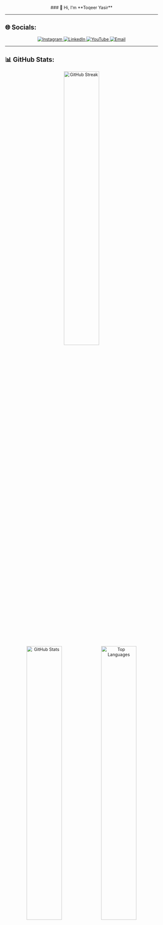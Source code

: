 <p align= "center">
### 👋 Hi, I'm **Toqeer Yasir**
</p>

---

## 🌐 Socials:
<p align="center">
  <a href="https://instagram.com/toqeer_yasir">
    <img src="https://img.shields.io/badge/Instagram-%23E4405F.svg?style=for-the-badge&logo=Instagram&logoColor=white&color=E4405F" alt="Instagram">
  </a>
  <a href="https://linkedin.com/in/toqeer-yasir-7b6b56330">
    <img src="https://img.shields.io/badge/LinkedIn-%230077B5.svg?style=for-the-badge&logo=linkedin&logoColor=white&color=0077B5" alt="LinkedIn">
  </a>
  <a href="https://youtube.com/@-innocent-44">
    <img src="https://img.shields.io/badge/YouTube-%23FF0000.svg?style=for-the-badge&logo=YouTube&logoColor=white&color=FF0000" alt="YouTube">
  </a>
  <a href="mailto:miantoqeeryasir0@gmail.com">
    <img src="https://img.shields.io/badge/Email-D14836?style=for-the-badge&logo=gmail&logoColor=white&color=EA4335" alt="Email">
  </a>
</p>

---

## 📊 GitHub Stats:
<p align="center">
  <img src="https://github-readme-streak-stats.herokuapp.com/?user=toqeeryasir&theme=radical&hide_border=true" width="48%" alt="GitHub Streak" />
</p>
<p align="center">
  <img src="https://github-readme-stats.vercel.app/api?username=toqeeryasir&theme=radical&hide_border=true&include_all_commits=true&count_private=false&show_icons=true&line_height=25" width="48%" alt="GitHub Stats" />
  <img src="https://github-readme-stats.vercel.app/api/top-langs/?username=toqeeryasir&theme=radical&hide_border=true&include_all_commits=true&count_private=false&layout=compact&line_height=25" width="48%" alt="Top Languages" />
</p>

---

## 🐍 Contribution Graph
<p align="center">
  <img alt="github-snake" src="https://raw.githubusercontent.com/toqeeryasir/toqeeryasir/output/github-snake-dark.svg" />
</p>

---

### 🛠️ Tech Stack:

#### **Programming Languages:**
![Python](https://img.shields.io/badge/python-3670A0?style=for-the-badge&logo=python&logoColor=ffdd54&color=3776ab) ![C++](https://img.shields.io/badge/c++-%2300599C.svg?style=for-the-badge&logo=c%2B%2B&logoColor=white&color=00599c) ![C#](https://img.shields.io/badge/c%23-%23239120.svg?style=for-the-badge&logo=csharp&logoColor=white&color=239120) ![JavaScript](https://img.shields.io/badge/javascript-%23323330.svg?style=for-the-badge&logo=javascript&logoColor=%23F7DF1E&color=f7df1e) ![R](https://img.shields.io/badge/r-%23276DC3.svg?style=for-the-badge&logo=r&logoColor=white&color=276dc3) ![PHP](https://img.shields.io/badge/php-%23777BB4.svg?style=for-the-badge&logo=php&logoColor=white&color=777bb4)  

#### **Web Development:**
![HTML5](https://img.shields.io/badge/html5-%23E34F26.svg?style=for-the-badge&logo=html5&logoColor=white&color=e34f26) ![CSS3](https://img.shields.io/badge/css3-%231572B6.svg?style=for-the-badge&logo=css3&logoColor=white&color=1572b6) ![FastAPI](https://img.shields.io/badge/FastAPI-005571?style=for-the-badge&logo=fastapi&color=005571) ![Apache](https://img.shields.io/badge/apache-%23D42029.svg?style=for-the-badge&logo=apache&logoColor=white&color=d42029)  

#### **Data Science & Machine Learning:**
![NumPy](https://img.shields.io/badge/numpy-%23013243.svg?style=for-the-badge&logo=numpy&logoColor=white&color=013243) ![Pandas](https://img.shields.io/badge/pandas-%23150458.svg?style=for-the-badge&logo=pandas&logoColor=white&color=150458) ![Matplotlib](https://img.shields.io/badge/Matplotlib-%23ffffff.svg?style=for-the-badge&logo=Matplotlib&logoColor=black&color=ffffff) ![Plotly](https://img.shields.io/badge/Plotly-%233F4F75.svg?style=for-the-badge&logo=plotly&logoColor=white&color=3f4f75) ![scikit-learn](https://img.shields.io/badge/scikit--learn-%23F7931E.svg?style=for-the-badge&logo=scikit-learn&logoColor=white&color=f7931e) ![TensorFlow](https://img.shields.io/badge/TensorFlow-%23FF6F00.svg?style=for-the-badge&logo=TensorFlow&logoColor=white&color=ff6f00) ![PyTorch](https://img.shields.io/badge/PyTorch-%23EE4C2C.svg?style=for-the-badge&logo=PyTorch&logoColor=white&color=ee4c2c)  

#### **Tools & Platforms:**
![Git](https://img.shields.io/badge/git-%23F05033.svg?style=for-the-badge&logo=git&logoColor=white&color=f05033) ![GitHub](https://img.shields.io/badge/github-%23121011.svg?style=for-the-badge&logo=github&logoColor=white&color=181717) ![MySQL](https://img.shields.io/badge/mysql-4479A1.svg?style=for-the-badge&logo=mysql&logoColor=white&color=4479a1) ![Power Bi](https://img.shields.io/badge/power_bi-F2C811?style=for-the-badge&logo=powerbi&logoColor=black&color=f2c811)  

---

[![](https://visitcount.itsvg.in/api?id=toqeeryasir&icon=0&color=0)](https://visitcount.itsvg.in)  

